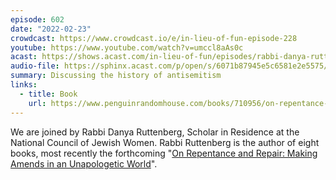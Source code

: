 ```yaml
---
episode: 602
date: "2022-02-23"
crowdcast: https://www.crowdcast.io/e/in-lieu-of-fun-episode-228
youtube: https://www.youtube.com/watch?v=umccl8aAs0c
acast: https://shows.acast.com/in-lieu-of-fun/episodes/rabbi-danya-ruttenberg-on-the-history-of-antisemitism
audio-file: https://sphinx.acast.com/p/open/s/6071b87945e5c6581e2e5575/e/6217cbc3957f940011d972ba/media.mp3
summary: Discussing the history of antisemitism
links:
  - title: Book
    url: https://www.penguinrandomhouse.com/books/710956/on-repentance-and-repair-by-danya-ruttenberg/
---
```

We are joined by Rabbi Danya Ruttenberg, Scholar in Residence at the National Council of Jewish Women. Rabbi Ruttenberg is the author of eight books, most recently the forthcoming "[On Repentance and Repair: Making Amends in an Unapologetic World][book]".

[book]: https://www.penguinrandomhouse.com/books/710956/on-repentance-and-repair-by-danya-ruttenberg/
